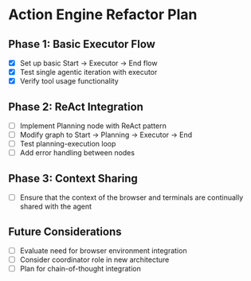 # Action Engine Refactor Plan

## Phase 1: Basic Executor Flow

- [x] Set up basic Start -> Executor -> End flow
- [x] Test single agentic iteration with executor
- [x] Verify tool usage functionality

## Phase 2: ReAct Integration

- [ ] Implement Planning node with ReAct pattern
- [ ] Modify graph to Start -> Planning -> Executor -> End
- [ ] Test planning-execution loop
- [ ] Add error handling between nodes

## Phase 3: Context Sharing

- [ ] Ensure that the context of the browser and terminals are continually shared with the agent

## Future Considerations

- [ ] Evaluate need for browser environment integration
- [ ] Consider coordinator role in new architecture
- [ ] Plan for chain-of-thought integration
